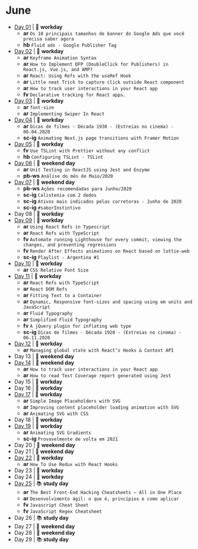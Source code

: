 # June

- [Day 01](06-01-2020.md) | :construction_worker: **workday**
  - **ar** `Os 10 principais tamanhos de banner do Google Ads que você precisa saber agora`
  - **hb** `Fluid ads - Google Publisher Tag`
- [Day 02](06-02-2020.md) | :construction_worker: **workday**
  - **ar** `Keyframe Animation Syntax`
  - **ar** `How to Implement DFP (DoubleClick for Publishers) in React.js, Vue.js, and AMP?`
  - **ar** `React: Using Refs with the useRef Hook`
  - **ar** `Little neat Trick to capture click outside React component`
  - **ar** `How to track user interactions in your React app`
  - **fv** `Declarative tracking for React apps.`
- [Day 03](06-03-2020.md) | :construction_worker: **workday**
  - **ar** `font-size`
  - **ar** `Implementing Swiper In React`
- [Day 04](06-04-2020.md) | :construction_worker: **workday**
  - **ar** `Dicas de filmes - Década 1930 - (Estreias no cinema) - 06.04.2020`
  - **sc-ig** `Animating Next.js page transitions with Framer Motion`
- [Day 05](06-05-2020.md) | :construction_worker: **workday**
  - **fv** `Use TSLint with Prettier without any conflict`
  - **hb** `Configuring TSLint - TSLint`
- [Day 06](06-06-2020.md) | :sunrise_over_mountains: **weekend day**
  - **ar** `Unit Testing in ReactJS using Jest and Enzyme`
  - **pb-ws** `Análise do mês de Maio/2020`
- [Day 07](06-07-2020.md) | :sunrise_over_mountains: **weekend day**
  - **pb-ws** `Ações recomendadas para Junho/2020`
  - **sc-ig** `Calistenia com 2 dedos`
  - **sc-ig** `Ativos mais indicados pelas corretoras - Junho de 2020`
  - **sc-ig** `#saborInstintivo`
- Day 08 | :construction_worker: **workday**
- [Day 09](06-09-2020.md) | :construction_worker: **workday**
  - **ar** `Using React Refs in Typescript`
  - **ar** `React Refs with TypeScript`
  - **fv** `Automate running Lighthouse for every commit, viewing the changes, and preventing regressions`
  - **fv** `Render After Effects animations on React based on lottie-web`
  - **sc-ig** `Playlist - Argentina #1`
- [Day 10](06-10-2020.md) | :construction_worker: **workday**
  - **ar** `CSS Relative Font Size`
- [Day 11](06-11-2020.md) | :construction_worker: **workday**
  - **ar** `React Refs with TypeScript`
  - **ar** `React DOM Refs`
  - **ar** `Fitting Text to a Container`
  - **ar** `Dynamic, Responsive font-sizes and spacing using em units and JavaScript`
  - **ar** `Fluid Typography`
  - **ar** `Simplified Fluid Typography`
  - **fv** `A jQuery plugin for inflating web type`
  - **sc-ig** `Dicas de filmes - Década 1920 - (Estreias no cinema) - 06.11.2020`
- [Day 12](06-12-2020.md) | :construction_worker: **workday**
  - **ar** `Managing global state with React’s Hooks & Context API`
- Day 13 | :sunrise_over_mountains: **weekend day**
- [Day 14](06-14-2020.md) | :sunrise_over_mountains: **weekend day**
  - **ar** `How to track user interactions in your React app`
  - **ar** `How to read Test Coverage report generated using Jest`
- Day 15 | :construction_worker: **workday**
- Day 16 | :construction_worker: **workday**
- [Day 17](06-17-2020.md) | :construction_worker: **workday**
  - **ar** `Simple Image Placeholders with SVG`
  - **ar** `Improving content placeholder loading animation with SVG`
  - **ar** `Animating SVG with CSS`
- Day 18 | :construction_worker: **workday**
- [Day 19](06-19-2020.md) | :construction_worker: **workday**
  - **ar** `Animating SVG Gradients`
  - **sc-ig** `Provavelmente de volta em 2021`
- Day 20 | :sunrise_over_mountains: **weekend day**
- Day 21 | :sunrise_over_mountains: **weekend day**
- [Day 22](06-22-2020.md) | :construction_worker: **workday**
  - **ar** `How To Use Redux with React Hooks`
- Day 23 | :construction_worker: **workday**
- Day 24 | :construction_worker: **workday**
- [Day 25](06-25-2020.md) | :books: **study day**
  - **ar** `The Best Front-End Hacking Cheatsheets — All in One Place`
  - **ar** `Desenvolvimento ágil: o que é, princípios e como aplicar`
  - **fv** `Javascript Cheat Sheet`
  - **fv** `JavaScript Regex Cheatsheet`
- Day 26 | :books: **study day**
- Day 27 | :sunrise_over_mountains: **weekend day**
- Day 28 | :sunrise_over_mountains: **weekend day**
- Day 29 | :books: **study day**

